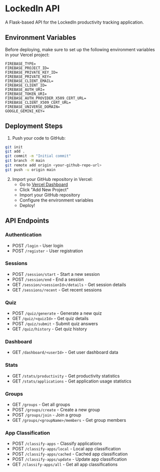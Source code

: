 # LockedIn API

A Flask-based API for the LockedIn productivity tracking application.

## Environment Variables

Before deploying, make sure to set up the following environment variables in your Vercel project:

```
FIREBASE_TYPE=
FIREBASE_PROJECT_ID=
FIREBASE_PRIVATE_KEY_ID=
FIREBASE_PRIVATE_KEY=
FIREBASE_CLIENT_EMAIL=
FIREBASE_CLIENT_ID=
FIREBASE_AUTH_URI=
FIREBASE_TOKEN_URI=
FIREBASE_AUTH_PROVIDER_X509_CERT_URL=
FIREBASE_CLIENT_X509_CERT_URL=
FIREBASE_UNIVERSE_DOMAIN=
GOOGLE_GEMINI_KEY=
```

## Deployment Steps

1. Push your code to GitHub:
```bash
git init
git add .
git commit -m "Initial commit"
git branch -M main
git remote add origin <your-github-repo-url>
git push -u origin main
```

2. Import your GitHub repository in Vercel:
   - Go to [Vercel Dashboard](https://vercel.com/dashboard)
   - Click "Add New Project"
   - Import your GitHub repository
   - Configure the environment variables
   - Deploy!

## API Endpoints

### Authentication
- POST `/login` - User login
- POST `/register` - User registration

### Sessions
- POST `/session/start` - Start a new session
- POST `/session/end` - End a session
- GET `/session/<sessionId>/details` - Get session details
- GET `/sessions/recent` - Get recent sessions

### Quiz
- POST `/quiz/generate` - Generate a new quiz
- GET `/quiz/<quizId>` - Get quiz details
- POST `/quiz/submit` - Submit quiz answers
- GET `/quiz/history` - Get quiz history

### Dashboard
- GET `/dashboard/<userId>` - Get user dashboard data

### Stats
- GET `/stats/productivity` - Get productivity statistics
- GET `/stats/applications` - Get application usage statistics

### Groups
- GET `/groups` - Get all groups
- POST `/groups/create` - Create a new group
- POST `/groups/join` - Join a group
- GET `/groups/<groupName>/members` - Get group members

### App Classification
- POST `/classify-apps` - Classify applications
- POST `/classify-apps/local` - Local app classification
- POST `/classify-apps/cached` - Cached app classification
- POST `/classify-apps/update` - Update app classification
- GET `/classify-apps/all` - Get all app classifications
